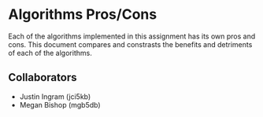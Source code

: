 # Algorithms Pros/Cons
Each of the algorithms implemented in this assignment has its own pros and cons. This document compares and constrasts the benefits and detriments of each of the algorithms.

## Collaborators
* Justin Ingram (jci5kb)
* Megan Bishop (mgb5db)
